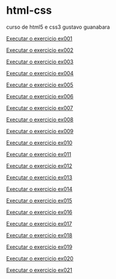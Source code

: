 # html-css
 curso de html5 e css3 gustavo guanabara


<a href="https://eduardomirandacintra.github.io/html-css/Exercicios/ex001/index.html" target="_blank" rel="next">Executar o exercicio ex001</a>

<a href="https://eduardomirandacintra.github.io/html-css/Exercicios/ex002/index.html" target="_blank" rel="next">Executar o exercicio ex002</a>

<a href="https://eduardomirandacintra.github.io/html-css/Exercicios/ex003/index.html" target="_blank" rel="next">Executar o exercicio ex003</a>

<a href="https://eduardomirandacintra.github.io/html-css/Exercicios/ex004/index.html" target="_blank" rel="next">Executar o exercicio ex004</a>

<a href="https://eduardomirandacintra.github.io/html-css/Exercicios/ex005/index.html" target="_blank" rel="next">Executar o exercicio ex005</a>

<a href="https://eduardomirandacintra.github.io/html-css/Exercicios/ex006/index.html" target="_blank" rel="next">Executar o exercicio ex006</a>

<a href="https://eduardomirandacintra.github.io/html-css/Exercicios/ex007/index.html" target="_blank" rel="next">Executar o exercicio ex007</a>

<a href="https://eduardomirandacintra.github.io/html-css/Exercicios/ex008/index.html" target="_blank" rel="next">Executar o exercicio ex008</a>

<a href="https://eduardomirandacintra.github.io/html-css/Exercicios/ex009/index.html" target="_blank" rel="next">Executar o exercicio ex009</a>

<a href="https://eduardomirandacintra.github.io/html-css/Exercicios/ex010/index.html" target="_blank" rel="next">Executar o exercicio ex010</a>

<a href="https://eduardomirandacintra.github.io/html-css/Exercicios/ex011/index.html" target="_blank" rel="next">Executar o exercicio ex011</a>

<a href="https://eduardomirandacintra.github.io/html-css/Exercicios/ex012/index.html" target="_blank" rel="next">Executar o exercicio ex012</a>

<a href="https://eduardomirandacintra.github.io/html-css/Exercicios/ex013/index.html" target="_blank" rel="next">Executar o exercicio ex013</a>

<a href="https://eduardomirandacintra.github.io/html-css/Exercicios/ex014/index.html" target="_blank" rel="next">Executar o exercicio ex014</a>

<a href="https://eduardomirandacintra.github.io/html-css/Exercicios/ex015/index.html" target="_blank" rel="next">Executar o exercicio ex015</a>

<a href="https://eduardomirandacintra.github.io/html-css/Exercicios/ex016/index.html" target="_blank" rel="next">Executar o exercicio ex016</a>

<a href="https://eduardomirandacintra.github.io/html-css/Exercicios/ex017/index.html" target="_blank" rel="next">Executar o exercicio ex017</a>

<a href="https://eduardomirandacintra.github.io/html-css/Exercicios/ex018/index.html" target="_blank" rel="next">Executar o exercicio ex018</a>

<a href="https://eduardomirandacintra.github.io/html-css/Exercicios/ex019/index.html" target="_blank" rel="next">Executar o exercicio ex019</a>

<a href="https://eduardomirandacintra.github.io/html-css/Exercicios/ex020/index.html" target="_blank" rel="next">Executar o exercicio ex020</a>

<a href="https://eduardomirandacintra.github.io/html-css/Exercicios/ex021/index.html" target="_blank" rel="next">Executar o exercicio ex021</a>